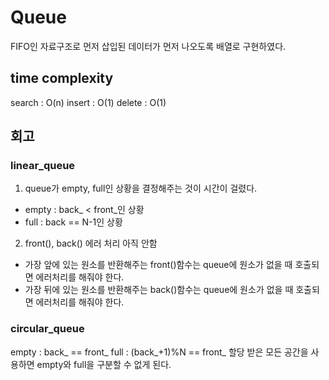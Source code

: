 # Queue
FIFO인 자료구조로 먼저 삽입된 데이터가 먼저 나오도록 배열로 구현하였다.

## time complexity
search : O(n)
insert : O(1)
delete : O(1)

## 회고
### linear_queue
1. queue가 empty, full인 상황을 결정해주는 것이 시간이 걸렸다.
- empty : back_ < front_인 상황
- full : back == N-1인 상황

2. front(), back() 에러 처리 아직 안함
- 가장 앞에 있는 원소를 반환해주는 front()함수는 queue에 원소가 없을 때 호출되면 에러처리를 해줘야 한다.
- 가장 뒤에 있는 원소를 반환해주는 back()함수는 queue에 원소가 없을 때 호출되면 에러처리를 해줘야 한다.

### circular_queue
empty : back_ == front_
full : (back_+1)%N == front_
할당 받은 모든 공간을 사용하면 empty와 full을 구분할 수 없게 된다.